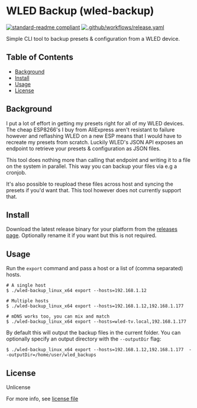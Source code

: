 # WLED Backup (wled-backup)

[![standard-readme compliant](https://img.shields.io/badge/readme%20style-standard-brightgreen.svg)](https://github.com/RichardLitt/standard-readme)
[![.github/workflows/release.yaml](https://github.com/thibmaek/wled-backup/actions/workflows/release.yaml/badge.svg)](https://github.com/thibmaek/wled-backup/actions/workflows/release.yaml)

<!-- Short Description: 
- Must not have its own title.
- Must be less than 120 characters.
- Must not start with `> `
- Must be on its own line.
- Must match the description in the packager manager's `description` field.
- Must match GitHub's description (if on GitHub).
 -->
Simple CLI tool to backup presets & configuration from a WLED device.

## Table of Contents
<!-- - Must link to all Markdown sections in the file.
- Must start with the next section; do not include the title or Table of Contents headings.
- Must be at least one-depth: must capture all `##` headings. -->
- [Background](#background)
- [Install](#install)
- [Usage](#usage)
- [License](#license)

## Background

I put a lot of effort in getting my presets right for all of my WLED devices. The cheap ESP8266's I buy from AliExpress aren't resistant to failure however and reflashing WLED on a new ESP means that I would have to recreate my presets from scratch.
Luckily WLED's JSON API exposes an endpoint to retrieve your presets & configuration as JSON files.

This tool does nothing more than calling that endpoint and writing it to a file on the system in parallel. This way you can backup your files via e.g a cronjob.

It's also possible to reupload these files across host and syncing the presets if you'd want that. This tool however does not currently support that.

## Install

Download the latest release binary for your platform from the [releases page](https://github.com/thibmaek/wled-backup/releases). Optionally rename it if you want but this is not required.

## Usage

Run the `export` command and pass a host or a list of (comma separated) hosts.

```console
# A single host
$ ./wled-backup_linux_x64 export --hosts=192.168.1.12

# Multiple hosts
$ ./wled-backup_linux_x64 export --hosts=192.168.1.12,192.168.1.177

# mDNS works too, you can mix and match
$ ./wled-backup_linux_x64 export --hosts=wled-tv.local,192.168.1.177
```

By default this will output the backup files in the current folder. You can optionally specify an output directory with the `--outputDir` flag:

```console
$ ./wled-backup_linux_x64 export --hosts=192.168.1.12,192.168.1.177  --outputDir=/home/user/wled_backups
```

## License

Unlicense

For more info, see [license file](./LICENSE)
